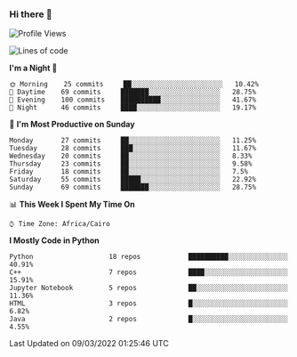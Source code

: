 ### Hi there 👋

<!--
**AMR-KELEG/AMR-KELEG** is a ✨ _special_ ✨ repository because its `README.md` (this file) appears on your GitHub profile.

Here are some ideas to get you started:

- 🔭 I’m currently working on ...
- 🌱 I’m currently learning ...
- 👯 I’m looking to collaborate on ...
- 🤔 I’m looking for help with ...
- 💬 Ask me about ...
- 📫 How to reach me: ...
- 😄 Pronouns: ...
- ⚡ Fun fact: ...
-->

<!--START_SECTION:waka-->
![Profile Views](http://img.shields.io/badge/Profile%20Views-1-blue)

![Lines of code](https://img.shields.io/badge/From%20Hello%20World%20I%27ve%20Written-2%20Million%20lines%20of%20code-blue)

**I'm a Night 🦉** 

```text
🌞 Morning    25 commits     ██░░░░░░░░░░░░░░░░░░░░░░░   10.42% 
🌆 Daytime    69 commits     ███████░░░░░░░░░░░░░░░░░░   28.75% 
🌃 Evening    100 commits    ██████████░░░░░░░░░░░░░░░   41.67% 
🌙 Night      46 commits     ████░░░░░░░░░░░░░░░░░░░░░   19.17%

```
📅 **I'm Most Productive on Sunday** 

```text
Monday       27 commits     ██░░░░░░░░░░░░░░░░░░░░░░░   11.25% 
Tuesday      28 commits     ███░░░░░░░░░░░░░░░░░░░░░░   11.67% 
Wednesday    20 commits     ██░░░░░░░░░░░░░░░░░░░░░░░   8.33% 
Thursday     23 commits     ██░░░░░░░░░░░░░░░░░░░░░░░   9.58% 
Friday       18 commits     ██░░░░░░░░░░░░░░░░░░░░░░░   7.5% 
Saturday     55 commits     █████░░░░░░░░░░░░░░░░░░░░   22.92% 
Sunday       69 commits     ███████░░░░░░░░░░░░░░░░░░   28.75%

```


📊 **This Week I Spent My Time On** 

```text
⌚︎ Time Zone: Africa/Cairo

```

**I Mostly Code in Python** 

```text
Python                   18 repos            ██████████░░░░░░░░░░░░░░░   40.91% 
C++                      7 repos             ████░░░░░░░░░░░░░░░░░░░░░   15.91% 
Jupyter Notebook         5 repos             ██░░░░░░░░░░░░░░░░░░░░░░░   11.36% 
HTML                     3 repos             █░░░░░░░░░░░░░░░░░░░░░░░░   6.82% 
Java                     2 repos             █░░░░░░░░░░░░░░░░░░░░░░░░   4.55%

```



 Last Updated on 09/03/2022 01:25:46 UTC
<!--END_SECTION:waka-->
